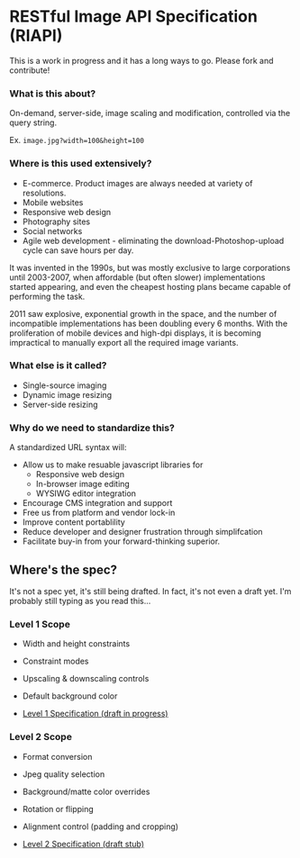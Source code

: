 # RESTful Image API Specification (RIAPI)

This is a work in progress and it has a long ways to go. Please fork and contribute!

### What is this about?

On-demand, server-side, image scaling and modification, controlled via the query string.

Ex. `image.jpg?width=100&height=100`


### Where is this used extensively?

* E-commerce. Product images are always needed at variety of resolutions.
* Mobile websites
* Responsive web design
* Photography sites
* Social networks
* Agile web development - eliminating the download-Photoshop-upload cycle can save hours per day.

It was invented in the 1990s, but was mostly exclusive to large corporations until 2003-2007, when affordable (but often slower) implementations started appearing, and even the cheapest hosting plans became capable of performing the task.

2011 saw explosive, exponential growth in the space, and the number of incompatible implementations has been doubling every 6 months. With the proliferation of mobile devices and high-dpi displays, it is becoming impractical to manually export all the required image variants.

### What else is it called?

* Single-source imaging
* Dynamic image resizing
* Server-side resizing


### Why do we need to standardize this?

A standardized URL syntax will:

* Allow us to make resuable javascript libraries for
  * Responsive web design
  * In-browser image editing
  * WYSIWG editor integration
* Encourage CMS integration and support
* Free us from platform and vendor lock-in
* Improve content portablility
* Reduce developer and designer frustration through simplifcation
* Facilitate buy-in from your forward-thinking superior.

## Where's the spec? 

It's not a spec yet, it's still being drafted. In fact, it's not even a draft yet. I'm probably still typing as you read this...

### Level 1 Scope

* Width and height constraints
* Constraint modes
* Upscaling & downscaling controls
* Default background color

* [Level 1 Specification (draft in progress)](https://github.com/riapi/riapi/blob/master/level-1.md)

### Level 2 Scope

* Format conversion
* Jpeg quality selection
* Background/matte color overrides
* Rotation or flipping
* Alignment control (padding and cropping)

* [Level 2 Specification (draft stub)](https://github.com/riapi/riapi/blob/master/level-1.md)